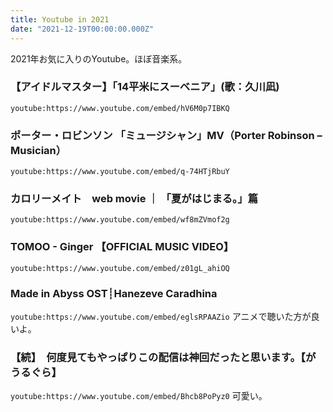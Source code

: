 ```yaml
---
title: Youtube in 2021
date: "2021-12-19T00:00:00.000Z"
---
```


2021年お気に入りのYoutube。ほぼ音楽系。

### 【アイドルマスター】「14平米にスーベニア」(歌：久川凪)
`youtube:https://www.youtube.com/embed/hV6M0p7IBKQ`

### ポーター・ロビンソン 「ミュージシャン」MV（Porter Robinson – Musician）
`youtube:https://www.youtube.com/embed/q-74HTjRbuY`

### カロリーメイト　web movie ｜ 「夏がはじまる。」篇
`youtube:https://www.youtube.com/embed/wf8mZVmof2g`

### TOMOO - Ginger 【OFFICIAL MUSIC VIDEO】
`youtube:https://www.youtube.com/embed/z01gL_ahiOQ`

### Made in Abyss OST┊Hanezeve Caradhina
`youtube:https://www.youtube.com/embed/eglsRPAAZio`
アニメで聴いた方が良いよ。

### 【続】　何度見てもやっぱりこの配信は神回だったと思います。【がうるぐら】
`youtube:https://www.youtube.com/embed/Bhcb8PoPyz0`
可愛い。
